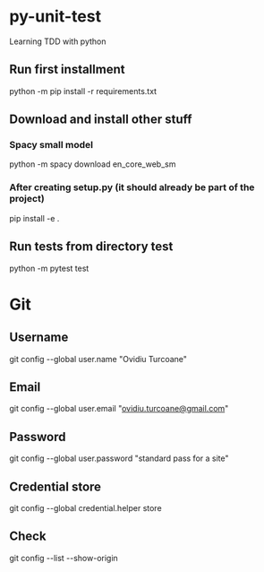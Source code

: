 # py-unit-test
Learning TDD with python

## Run first installment
python -m pip install -r requirements.txt

## Download and install other stuff

### Spacy small model
 python -m spacy download en_core_web_sm
### After creating setup.py (it should already be part of the project)
 pip install -e .
 
## Run tests from directory test
python -m pytest test

# Git

## Username
git config --global user.name "Ovidiu Turcoane"
## Email
git config --global user.email "ovidiu.turcoane@gmail.com"
## Password
git config --global user.password "standard pass for a site"

## Credential store
git config --global credential.helper store
## Check
git config --list --show-origin